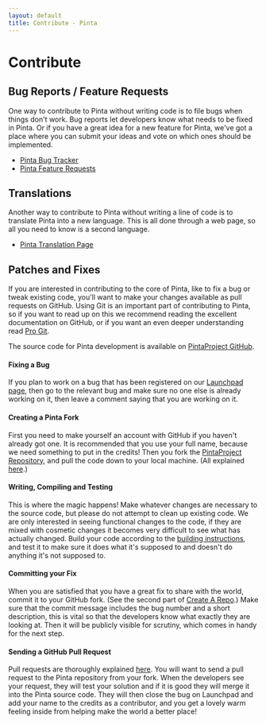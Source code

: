 ```yaml
---
layout: default
title: Contribute - Pinta
---
```

# Contribute

## Bug Reports / Feature Requests

One way to contribute to Pinta without writing code is to file bugs when things don't work.  Bug reports let developers know what needs to be fixed in Pinta.  Or if you have a great idea for a new feature for Pinta, we've got a place where you can submit your ideas and vote on which ones should be implemented.

* [Pinta Bug Tracker][1]
* [Pinta Feature Requests][2]

## Translations

Another way to contribute to Pinta without writing a line of code is to translate Pinta into a new language.  This is all done through a web page, so all you need to know is a second language.

* [Pinta Translation Page][3]

## Patches and Fixes

If you are interested in contributing to the core of Pinta, like to fix a bug or tweak existing code, you'll want to make your changes available as pull requests on GitHub. Using Git is an important part of contributing to Pinta, so if you want to read up on this we recommend reading the excellent documentation on GitHub, or if you want an even
deeper understanding read [Pro Git][4].

The source code for Pinta development is available on [PintaProject GitHub][5].

#### Fixing a Bug

If you plan to work on a bug that has been registered on our [Launchpad page][1], then go to the relevant bug and make sure no one else is already working on it, then leave a comment saying that you are working on it.

#### Creating a Pinta Fork

First you need to make yourself an account with GitHub if you haven't already got one. It is recommended that you use your full name, because we need something to put in the credits! Then you fork the [PintaProject Repository][5], and pull the code down to your local machine. (All explained [here][6].)

#### Writing, Compiling and Testing

This is where the magic happens! Make whatever changes are necessary to the source code, but please do not attempt to clean up existing code. We are only interested in seeing functional changes to the code, if they are mixed with cosmetic changes it becomes very difficult to see what has actually changed. Build your code according to the [building instructions][7], and test it to make sure it does what it's supposed to and doesn't do anything it's not supposed to.

#### Committing your Fix

When you are satisfied that you have a great fix to share with the world, commit it to your GitHub fork. (See the second part of [Create A Repo][8].) Make sure that the commit message includes the bug number and a short description, this is vital so that the developers know what exactly they are looking at. Then it will be publicly visible for scrutiny, which comes in handy for the next step.

#### Sending a GitHub Pull Request

Pull requests are thoroughly explained [here][9]. You will want to send a pull request to the Pinta repository from your fork. When the developers see your request, they will test your solution and if it is good they will merge it into the Pinta source code. They will then close the bug on Launchpad and add your name to the credits as a contributor, and you get a lovely warm feeling inside from helping make the world a better place!

[1]: https://bugs.launchpad.net/pinta/+bugs
[2]: https://communiroo.com/pintaproject/pinta/suggestions
[3]: https://translations.launchpad.net/pinta
[4]: http://progit.org/book/
[5]: https://github.com/PintaProject/Pinta
[6]: http://help.github.com/fork-a-repo/
[7]: https://github.com/PintaProject/Pinta/blob/master/readme.md
[8]: http://help.github.com/create-a-repo/
[9]: http://help.github.com/send-pull-requests/
